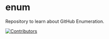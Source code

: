 # enum
Repository to learn about GitHub Enumeration.

















































































































































































































































































































































[![Contributors](https://img.shields.io/badge/Contributors-3-brightgreen)](https://github.com/EurydiceCorp/enum/graphs/contributors)
